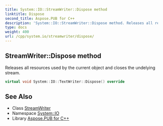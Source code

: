 ```yaml
---
title: System::IO::StreamWriter::Dispose method
linktitle: Dispose
second_title: Aspose.PUB for C++
description: 'System::IO::StreamWriter::Dispose method. Releases all resources used by the current object and closes the undelying stream in C++.'
type: docs
weight: 400
url: /cpp/system.io/streamwriter/dispose/
---
```

## StreamWriter::Dispose method


Releases all resources used by the current object and closes the undelying stream.

```cpp
virtual void System::IO::TextWriter::Dispose() override
```

## See Also

* Class [StreamWriter](../)
* Namespace [System::IO](../../)
* Library [Aspose.PUB for C++](../../../)
